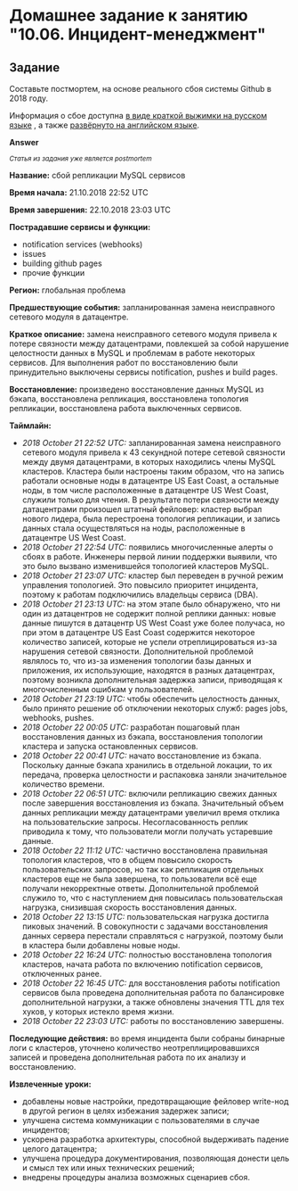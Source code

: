 # Домашнее задание к занятию "10.06. Инцидент-менеджмент"

## Задание 

Составьте постмортем, на основе реального сбоя системы Github в 2018 году.

Информация о сбое доступна [в виде краткой выжимки на русском языке](https://habr.com/ru/post/427301/) , а
также [развёрнуто на английском языке](https://github.blog/2018-10-30-oct21-post-incident-analysis/).

**Answer**

<sub>_Статья из задания уже является postmortem_</sub>

__Название:__ сбой репликации MySQL сервисов

__Время начала:__ 21.10.2018 22:52 UTC

__Время завершения:__ 22.10.2018 23:03 UTC

__Пострадавшие сервисы и функции:__ 
  - notification services (webhooks)
  - issues
  - building github pages
  - прочие функции

__Регион:__ глобальная проблема

__Предшествующие события:__ запланированная замена неисправного сетевого модуля в датацентре.

__Краткое описание:__ замена неисправного сетевого модуля привела к потере связности между датацентрами, повлекшей за собой нарушение целостности данных в MySQL и проблемам в работе некоторых сервисов. Для выполнения работ по восстановлению были принудительно выключены сервисы notification, pushes и build pages.

__Восстановление:__ произведено восстановление данных MySQL из бэкапа, восстановлена репликация, восстановлена топология репликации, восстановлена работа выключенных сервисов.

__Таймлайн:__ 
- _2018 October 21 22:52 UTC:_ запланированная замена неисправного сетевого модуля привела к 43 секундной потере сетевой связности между двумя датацентрами, в которых находились члены MySQL кластеров. Кластера были настроены таким образом, что на запись работали основные ноды в датацентре US East Coast, а остальные ноды, в том числе расположенные в датацентре US West Coast, служили только для чтения. В результате потери связности между датацентрами произошел штатный фейловер: кластер выбрал нового лидера, была перестроена топология репликации, и запись данных стала осуществляться на ноды, расположенные в датацентре US West Coast. 
- _2018 October 21 22:54 UTC:_ появились многочисленные алерты о сбоях в работе. Инженеры первой линии поддержки выявили, что это было вызвано изменившейся топологией кластеров MySQL.
- _2018 October 21 23:07 UTC:_ кластер был переведен в ручной режим управления топологией. Это повысило приоритет инцидента, поэтому к работам подключились владельцы сервиса (DBA).
- _2018 October 21 23:13 UTC:_ на этом этапе было обнаружено, что ни один из датацентров не содержит полной реплики данных: новые данные пишутся в датацентр US West Coast уже более получаса, но при этом в датацентре US East Coast содержится некоторое количество записей, которые не успели отреплицироваться из-за нарушения сетевой связности. Дополнительной проблемой являлось то, что из-за изменения топологии базы данных и приложения, их использующие, находятся в разных датацентрах, поэтому возникла дополнительная задержка записи, приводящая к многочисленным ошибкам у пользователей.
- _2018 October 21 23:19 UTC:_ чтобы обеспечить целостность данных, было принято решение об отключении некоторых служб: pages jobs, webhooks, pushes.
- _2018 October 22 00:05 UTC:_ разработан пошаговый план восстановления данных из бэкапа, восстановления топологии кластера и запуска остановленных сервисов.
- _2018 October 22 00:41 UTC:_ начато восстановление из бэкапа. Поскольку данные бэкапа хранились в отдельной локации, то их передача, проверка целостности и распаковка заняли значительное количество времени.
- _2018 October 22 06:51 UTC:_ включили репликацию свежих данных после завершения восстановления из бэкапа. Значительный объем данных репликации между датацентрами увеличил время отклика на пользовательские запросы. Несогласованность реплик приводила к тому, что пользователи могли получать устаревшие данные.
- _2018 October 22 11:12 UTC:_ частично восстановлена правильная топология кластеров, что в общем повысило скорость пользовательских запросов, но так как репликация отдельных кластеров еще не была завершена, то пользователи всё еще получали некорректные ответы. Дополнительной проблемой служило то, что с наступлением дня повысилась пользовательская нагрузка, снизившая скорость восстановления данных.
- _2018 October 22 13:15 UTC:_ пользовательская нагрузка достигла пиковых значений. В совокупности с задачами восстановления данных сервера перестали справляться с нагрузкой, поэтому были в кластера были добавлены новые ноды.
- _2018 October 22 16:24 UTC:_ полностью восстановлена топология кластеров, начата работа по включению notification сервисов, отключенных ранее.
- _2018 October 22 16:45 UTC:_ для восстановления работы notification сервисов была проведена дополнительная работа по балансировке дополнительной нагрузки, а также обновлены значения TTL для тех хуков, у которых истекло время жизни.
- _2018 October 22 23:03 UTC:_ работы по восстановлению завершены.

__Последующие действия:__ во время инцидента были собраны бинарные логи с кластеров, уточнено количество неотреплицировавшихся записей и проведена дополнительная работа по их анализу и восстановлению.

__Извлеченные уроки:__ 
- добавлены новые настройки, предотвращающие фейловер write-нод в другой регион в целях избежания задержек записи;
- улучшена система коммуникации с пользователями в случае инцидентов;
- ускорена разработка архитектуры, способной выдерживать падение целого датацентра;
- улучшена процедура документирования, позволяющая донести цель и смысл тех или иных технических решений;
- внедрены процедуры анализа возможных сценариев сбоя.